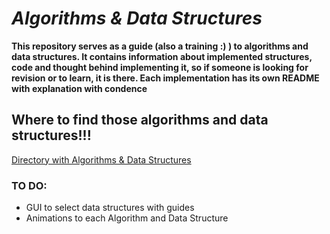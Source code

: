 # ***Algorithms & Data Structures***

**This repository serves as a guide (also a training :) )  to algorithms and data structures. It contains information about implemented structures, code and thought behind implementing it, so if someone is looking for revision or to learn, it is there. Each implementation has its own README with explanation with condence**

## Where to find those algorithms and data structures!!!
[Directory with Algorithms & Data Structures](https://github.com/BPodlins/Algorithms-Data-Structures/tree/master/src/main/java/com/example/algorithmsanddatastructures)

### TO DO:
-   GUI to select data structures with guides
-   Animations to each Algorithm and Data Structure
